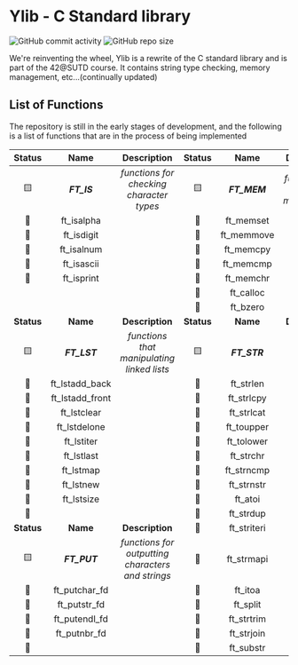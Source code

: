 # Ylib - C Standard library

![GitHub commit activity](https://img.shields.io/github/commit-activity/t/yuann3/Ylib) ![GitHub repo size](https://img.shields.io/github/repo-size/yuann3/Ylib)


We're reinventing the wheel, Ylib is a rewrite of the C standard library and is part of the 42@SUTD course. It contains string type checking, memory management, etc...(continually updated)

## List of Functions

The repository is still in the early stages of development, and the following is a list of functions that are in the process of being implemented


| **Status** 	|     **Name**    	|                  **Description**                  	| **Status** 	|   **Name**   	|             **Description**            	|
|:----------:	|:---------------:	|:-------------------------------------------------:	|:----------:	|:------------:	|:--------------------------------------:	|
| 🟨          	|   **_FT_IS_**   	|      _functions for checking character types_     	| 🟨          	| **_FT_MEM_** 	| _functions for memory management_      	|
| 🔲          	| ft_isalpha      	|                                                   	| 🔲          	| ft_memset    	|                                        	|
| 🔲          	| ft_isdigit      	|                                                   	| 🔲          	| ft_memmove   	|                                        	|
| 🔲          	| ft_isalnum      	|                                                   	| 🔲          	| ft_memcpy    	|                                        	|
| 🔲          	| ft_isascii      	|                                                   	| 🔲          	| ft_memcmp    	|                                        	|
| 🔲          	| ft_isprint      	|                                                   	| 🔲          	| ft_memchr    	|                                        	|
|            	|                 	|                                                   	| 🔲          	| ft_calloc    	|                                        	|
|            	|                 	|                                                   	| 🔲          	| ft_bzero     	|                                        	|
| **Status** 	|     **Name**    	|                  **Description**                  	| **Status** 	|   **Name**   	|             **Description**            	|
| 🟨          	|   **_FT_LST_**  	|     _functions that manipulating linked lists_    	| 🟨          	| **_FT_STR_** 	| _functions that are related to string_ 	|
| 🔲          	| ft_lstadd_back  	|                                                   	| 🔲          	| ft_strlen    	|                                        	|
| 🔲          	| ft_lstadd_front 	|                                                   	| 🔲          	| ft_strlcpy   	|                                        	|
| 🔲          	| ft_lstclear     	|                                                   	| 🔲          	| ft_strlcat   	|                                        	|
| 🔲          	| ft_lstdelone    	|                                                   	| 🔲          	| ft_toupper   	|                                        	|
| 🔲          	| ft_lstiter      	|                                                   	| 🔲          	| ft_tolower   	|                                        	|
| 🔲          	| ft_lstlast      	|                                                   	| 🔲          	| ft_strchr    	|                                        	|
| 🔲          	| ft_lstmap       	|                                                   	| 🔲          	| ft_strncmp   	|                                        	|
| 🔲          	| ft_lstnew       	|                                                   	| 🔲          	| ft_strnstr   	|                                        	|
| 🔲          	| ft_lstsize      	|                                                   	| 🔲          	| ft_atoi      	|                                        	|
| 🔲          	|                 	|                                                   	| 🔲          	| ft_strdup    	|                                        	|
| **Status** 	|     **Name**    	|                  **Description**                  	| 🔲          	| ft_striteri  	|                                        	|
| 🟨          	|   **_FT_PUT_**  	| _functions for outputting characters and strings_ 	| 🔲          	| ft_strmapi   	|                                        	|
| 🔲          	| ft_putchar_fd   	|                                                   	| 🔲          	| ft_itoa      	|                                        	|
| 🔲          	| ft_putstr_fd    	|                                                   	| 🔲          	| ft_split     	|                                        	|
| 🔲          	| ft_putendl_fd   	|                                                   	| 🔲          	| ft_strtrim   	|                                        	|
| 🔲          	| ft_putnbr_fd    	|                                                   	| 🔲          	| ft_strjoin   	|                                        	|
| 🔲          	|                 	|                                                   	| 🔲          	| ft_substr    	|                                        	|